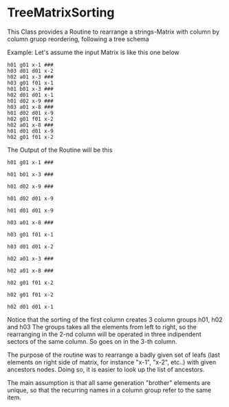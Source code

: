 # TreeMatrixSorting
This Class provides a Routine to rearrange a strings-Matrix with column by column 
gruop reordering, following a tree schema

Example: Let's assume the input Matrix is like this one below

	h01 g01 x-1 ###
	h03 d01 d01 x-2
	h02 a01 x-3 ###
	h03 g01 f01 x-1
	h01 b01 x-3 ###
	h02 d01 d01 x-1
	h01 d02 x-9 ###
	h03 a01 x-8 ###
	h01 d02 d01 x-9
	h02 g01 f01 x-2
	h02 a01 x-8 ###
	h01 d01 d01 x-9
	h02 g01 f01 x-2

The Output of the Routine will be this

	h01 g01 x-1 ###

	h01 b01 x-3 ###

	h01 d02 x-9 ###
	
	h01 d02 d01 x-9
	
	h01 d01 d01 x-9

	h03 a01 x-8 ###
	
	h03 g01 f01 x-1

	h03 d01 d01 x-2
	
	h02 a01 x-3 ###

	h02 a01 x-8 ###
	
	h02 g01 f01 x-2

	h02 g01 f01 x-2

	h02 d01 d01 x-1
 
 Notice that the sorting of the first column creates 3 column groups h01, h02 and h03
 The groups takes all the elements from left to right, so the rearranging in the 2-nd 
 column will be operated in three indipendent sectors of the same column. So goes on 
 in the 3-th column. 

 The purpose of the routine was to rearrange a badly given set of leafs (last elements
 on right side of matrix, for instance "x-1", "x-2", etc..) with given ancestors nodes.
 Doing so, it is easier to look up the list of ancestors.

 


 The main assumption  is that all same generation "brother" elements are unique, so 
 that the recurring names in a column group refer to the same item.


	  